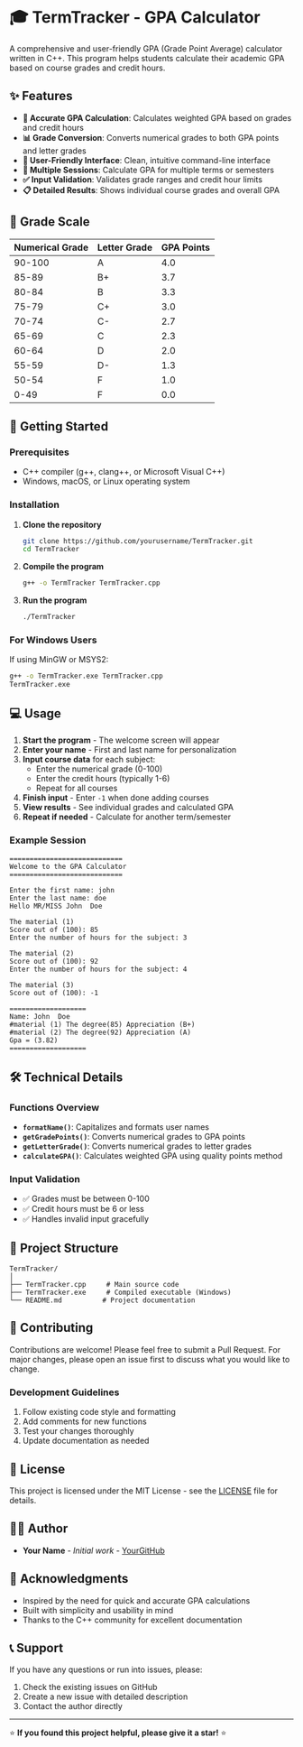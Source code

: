 # 🎓 TermTracker - GPA Calculator

A comprehensive and user-friendly GPA (Grade Point Average) calculator written in C++. This program helps students calculate their academic GPA based on course grades and credit hours.

## ✨ Features

- **🧮 Accurate GPA Calculation**: Calculates weighted GPA based on grades and credit hours
- **📊 Grade Conversion**: Converts numerical grades to both GPA points and letter grades
- **👤 User-Friendly Interface**: Clean, intuitive command-line interface
- **🔄 Multiple Sessions**: Calculate GPA for multiple terms or semesters
- **✅ Input Validation**: Validates grade ranges and credit hour limits
- **📋 Detailed Results**: Shows individual course grades and overall GPA

## 🎯 Grade Scale

| Numerical Grade | Letter Grade | GPA Points |
|----------------|--------------|------------|
| 90-100         | A            | 4.0        |
| 85-89          | B+           | 3.7        |
| 80-84          | B            | 3.3        |
| 75-79          | C+           | 3.0        |
| 70-74          | C-           | 2.7        |
| 65-69          | C            | 2.3        |
| 60-64          | D            | 2.0        |
| 55-59          | D-           | 1.3        |
| 50-54          | F            | 1.0        |
| 0-49           | F            | 0.0        |

## 🚀 Getting Started

### Prerequisites

- C++ compiler (g++, clang++, or Microsoft Visual C++)
- Windows, macOS, or Linux operating system

### Installation

1. **Clone the repository**
   ```bash
   git clone https://github.com/yourusername/TermTracker.git
   cd TermTracker
   ```

2. **Compile the program**
   ```bash
   g++ -o TermTracker TermTracker.cpp
   ```

3. **Run the program**
   ```bash
   ./TermTracker
   ```

### For Windows Users

If using MinGW or MSYS2:
```bash
g++ -o TermTracker.exe TermTracker.cpp
TermTracker.exe
```

## 💻 Usage

1. **Start the program** - The welcome screen will appear
2. **Enter your name** - First and last name for personalization
3. **Input course data** for each subject:
   - Enter the numerical grade (0-100)
   - Enter the credit hours (typically 1-6)
   - Repeat for all courses
4. **Finish input** - Enter `-1` when done adding courses
5. **View results** - See individual grades and calculated GPA
6. **Repeat if needed** - Calculate for another term/semester

### Example Session

```
============================
Welcome to the GPA Calculator
============================

Enter the first name: john
Enter the last name: doe
Hello MR/MISS John  Doe

The material (1)
Score out of (100): 85
Enter the number of hours for the subject: 3

The material (2)
Score out of (100): 92
Enter the number of hours for the subject: 4

The material (3)
Score out of (100): -1

===================
Name: John  Doe
#material (1) The degree(85) Appreciation (B+)
#material (2) The degree(92) Appreciation (A)
Gpa = (3.82)
===================
```

## 🛠️ Technical Details

### Functions Overview

- **`formatName()`**: Capitalizes and formats user names
- **`getGradePoints()`**: Converts numerical grades to GPA points
- **`getLetterGrade()`**: Converts numerical grades to letter grades
- **`calculateGPA()`**: Calculates weighted GPA using quality points method

### Input Validation

- ✅ Grades must be between 0-100
- ✅ Credit hours must be 6 or less
- ✅ Handles invalid input gracefully

## 📁 Project Structure

```
TermTracker/
│
├── TermTracker.cpp     # Main source code
├── TermTracker.exe     # Compiled executable (Windows)
└── README.md          # Project documentation
```

## 🤝 Contributing

Contributions are welcome! Please feel free to submit a Pull Request. For major changes, please open an issue first to discuss what you would like to change.

### Development Guidelines

1. Follow existing code style and formatting
2. Add comments for new functions
3. Test your changes thoroughly
4. Update documentation as needed

## 📝 License

This project is licensed under the MIT License - see the [LICENSE](LICENSE) file for details.

## 👨‍💻 Author

- **Your Name** - *Initial work* - [YourGitHub](https://github.com/yourusername)

## 🙏 Acknowledgments

- Inspired by the need for quick and accurate GPA calculations
- Built with simplicity and usability in mind
- Thanks to the C++ community for excellent documentation

## 📞 Support

If you have any questions or run into issues, please:

1. Check the existing issues on GitHub
2. Create a new issue with detailed description
3. Contact the author directly

---

⭐ **If you found this project helpful, please give it a star!** ⭐
